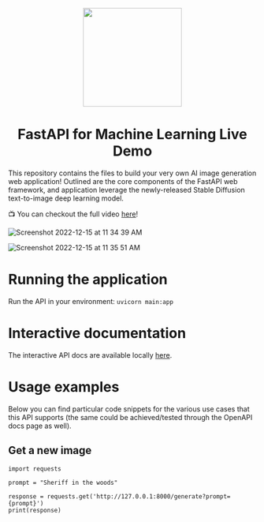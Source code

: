 

<p align = "center" draggable=”false” ><img src="https://user-images.githubusercontent.com/37101144/161836199-fdb0219d-0361-4988-bf26-48b0fad160a3.png" 
     width="200px"
     height="auto"/>
</p>



# <h1 align="center" id="heading">FastAPI for Machine Learning Live Demo</h1>

This repository contains the files to build your very own AI image generation web application! Outlined are the core components of the FastAPI web framework, and application leverage the newly-released Stable Diffusion text-to-image deep learning model.

📺 You can checkout the full video [here](https://www.youtube.com/watch?v=_BZGtifh_gw)!

![Screenshot 2022-12-15 at 11 34 39 AM](https://user-images.githubusercontent.com/37101144/207929696-886ccfe3-6d86-4674-8aca-0844fb795727.png)

![Screenshot 2022-12-15 at 11 35 51 AM](https://user-images.githubusercontent.com/37101144/207929748-afafc036-cbf6-48aa-a7b2-b64d66c32b75.png)

# Running the application
Run the API in your environment: `uvicorn main:app`

# Interactive documentation
The interactive API docs are available locally [here](http://127.0.0.1:8000/docs).


# Usage examples

Below you can find particular code snippets for the various use cases that this API supports (the same could be achieved/tested through the OpenAPI docs page as well).

## Get a new image
```
import requests

prompt = "Sheriff in the woods"

response = requests.get('http://127.0.0.1:8000/generate?prompt={prompt}')
print(response)
```
